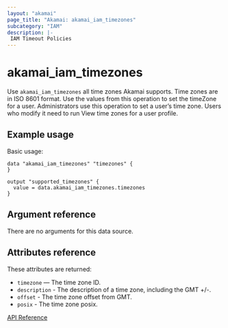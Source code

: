 ```yaml
---
layout: "akamai"
page_title: "Akamai: akamai_iam_timezones"
subcategory: "IAM"
description: |-
 IAM Timeout Policies
---
```


# akamai_iam_timezones

Use `akamai_iam_timezones` all time zones Akamai supports. Time zones are in ISO 8601 format. Use the values from this operation to set the timeZone for a user. Administrators use this operation to set a user’s time zone. Users who modify it need to run View time zones for a user profile.

## Example usage

Basic usage:

```hcl
data "akamai_iam_timezones" "timezones" {
}

output "supported_timezones" {
  value = data.akamai_iam_timezones.timezones
}
```

## Argument reference

There are no arguments for this data source.

## Attributes reference

These attributes are returned:

* `timezone` — The time zone ID.
* `description` - The description of a time zone, including the GMT +/-.
* `offset` - The time zone offset from GMT.
* `posix` - The time zone posix.

[API Reference](https://developer.akamai.com/api/core_features/identity_management_user_admin/v2.html#getadmintimezones)
